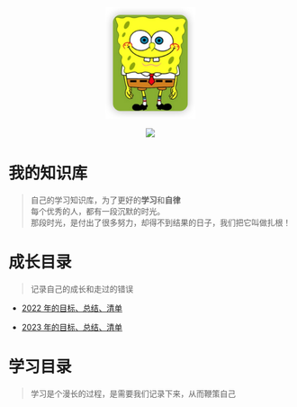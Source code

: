 <p align="center">
  <a href="https://bossbufan.com">
    <img src="img/1672730598560.png" width="160px" alt="终身学习文档，《学无止境》">
  </a>
</p>
<p align="center">
  <a href="https://blog.bossbufan.com/" target="_blank"><img src="https://img.shields.io/badge/博客-在线阅读-green.svg?style=for-the-badge"></a>
</p>

# 我的知识库

> 自己的学习知识库，为了更好的**学习**和**自律**  
> 每个优秀的人，都有一段沉默的时光。  
> 那段时光，是付出了很多努力，却得不到结果的日子，我们把它叫做扎根！

# 成长目录

> 记录自己的成长和走过的错误

- [2022 年的目标、总结、清单](docs/idea/2022sumup.md)

- [2023 年的目标、总结、清单](docs/idea/2023target.md)

# 学习目录

> 学习是个漫长的过程，是需要我们记录下来，从而鞭策自己

